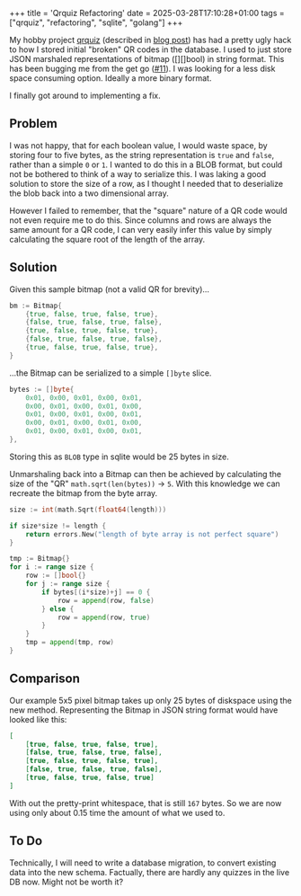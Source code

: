 +++
title = 'Qrquiz Refactoring'
date = 2025-03-28T17:10:28+01:00
tags = ["qrquiz", "refactoring", "sqlite", "golang"]
+++

My hobby project [qrquiz](https://qrquiz.sekthor.dev) (described in [blog post](./qrquiz)) has had a pretty ugly hack to how I stored initial "broken" QR codes in the database.
I used to just store JSON marshaled representations of bitmap ([][]bool) in string format.
This has been bugging me from the get go ([#11](https://github.com/sekthor/qrquiz/issues/11)).
I was looking for a less disk space consuming option.
Ideally a more binary format.

I finally got around to implementing a fix.

## Problem

I was not happy, that for each boolean value, I would waste space, by storing four to five bytes, as the string representation is `true` and `false`, rather than a simple `0` or `1`.
I wanted to do this in a BLOB format, but could not be bothered to think of a way to serialize this.
I was laking a good solution to store the size of a row, as I thought I needed that to deserialize the blob back into a two dimensional array.

However I failed to remember, that the "square" nature of a QR code would not even require me to do this.
Since columns and rows are always the same amount for a QR code, I can very easily infer this value by simply calculating the square root of the length of the array.

## Solution

Given this sample bitmap (not a valid QR for brevity)...

```go
bm := Bitmap{
    {true, false, true, false, true},
    {false, true, false, true, false},
    {true, false, true, false, true},
    {false, true, false, true, false},
    {true, false, true, false, true},
}
```

...the Bitmap can be serialized to a simple `[]byte` slice.

```go
bytes := []byte{
    0x01, 0x00, 0x01, 0x00, 0x01,
    0x00, 0x01, 0x00, 0x01, 0x00,
    0x01, 0x00, 0x01, 0x00, 0x01,
    0x00, 0x01, 0x00, 0x01, 0x00,
    0x01, 0x00, 0x01, 0x00, 0x01,
},
```

Storing this as `BLOB` type in sqlite would be 25 bytes in size.

Unmarshaling back into a Bitmap can then be achieved by calculating the size of the "QR" `math.sqrt(len(bytes))` -> `5`.
With this knowledge we can recreate the bitmap from the byte array.

```go
size := int(math.Sqrt(float64(length)))

if size*size != length {
    return errors.New("length of byte array is not perfect square")
}

tmp := Bitmap{}
for i := range size {
    row := []bool{}
    for j := range size {
        if bytes[(i*size)+j] == 0 {
            row = append(row, false)
        } else {
            row = append(row, true)
        }
    }
    tmp = append(tmp, row)
}
```

## Comparison

Our example 5x5 pixel bitmap takes up only 25 bytes of diskspace using the new method.
Representing the Bitmap in JSON string format would have looked like this:

```json
[
    [true, false, true, false, true],
    [false, true, false, true, false],
    [true, false, true, false, true],
    [false, true, false, true, false],
    [true, false, true, false, true]
]
```

With out the pretty-print whitespace, that is still `167` bytes.
So we are now using only about 0.15 time the amount of what we used to.

## To Do

Technically, I will need to write a database migration, to convert existing data into the new schema.
Factually, there are hardly any quizzes in the live DB now.
Might not be worth it?
